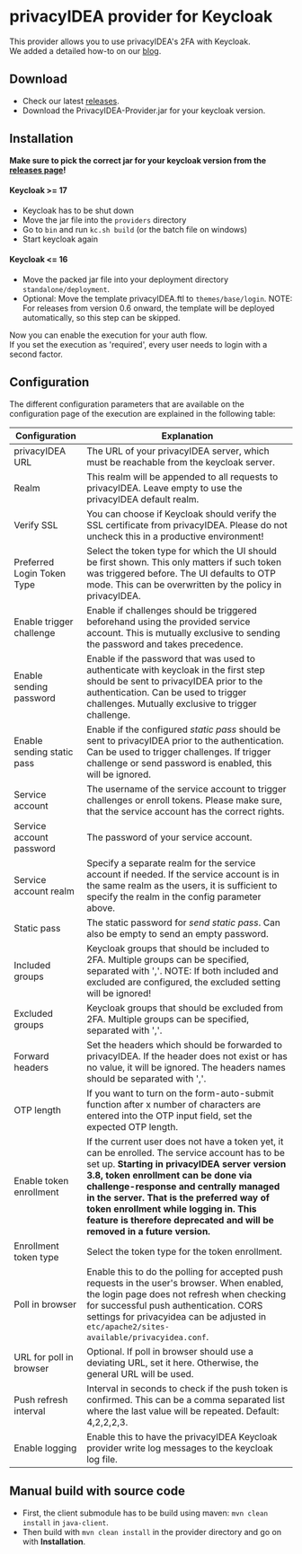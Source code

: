 # privacyIDEA provider for Keycloak

This provider allows you to use privacyIDEA's 2FA with Keycloak.  
We added a detailed how-to on our [blog](https://community.privacyidea.org/t/how-to-use-keycloak-with-privacyidea/1132).

## Download

* Check our latest [releases](https://github.com/privacyidea/keycloak-provider/releases).
* Download the PrivacyIDEA-Provider.jar for your keycloak version.

## Installation
**Make sure to pick the correct jar for your keycloak version from the [releases page](https://github.com/privacyidea/keycloak-provider/releases)!**

#### Keycloak >= 17
* Keycloak has to be shut down
* Move the jar file into the `providers` directory
* Go to `bin` and run `kc.sh build` (or the batch file on windows)
* Start keycloak again

#### Keycloak <= 16
* Move the packed jar file into your deployment directory `standalone/deployment`.  
* Optional: Move the template privacyIDEA.ftl to `themes/base/login`. 
NOTE: For releases from version 0.6 onward, the template will be deployed automatically, so this step can be skipped.

Now you can enable the execution for your auth flow.  
If you set the execution as 'required', every user needs to login with a second factor.

## Configuration

The different configuration parameters that are available on the configuration page of the execution are explained in the following table:

| Configuration              | Explanation                                                                                                                                                                                                                                                                                                                                                                                     |
|----------------------------|-------------------------------------------------------------------------------------------------------------------------------------------------------------------------------------------------------------------------------------------------------------------------------------------------------------------------------------------------------------------------------------------------|
| privacyIDEA URL            | The URL of your privacyIDEA server, which must be reachable from the keycloak server.                                                                                                                                                                                                                                                                                                           |
| Realm                      | This realm will be appended to all requests to privacyIDEA. Leave empty to use the privacyIDEA default realm.                                                                                                                                                                                                                                                                                   |
| Verify SSL                 | You can choose if Keycloak should verify the SSL certificate from privacyIDEA. Please do not uncheck this in a productive environment!                                                                                                                                                                                                                                                          |
| Preferred Login Token Type | Select the token type for which the UI should be first shown. This only matters if such token was triggered before. The UI defaults to OTP mode. This can be overwritten by the policy in privacyIDEA.                                                                                                                                                                                          |
| Enable trigger challenge   | Enable if challenges should be triggered beforehand using the provided service account. This is mutually exclusive to sending the password and takes precedence.                                                                                                                                                                                                                                |
| Enable sending password    | Enable if the password that was used to authenticate with keycloak in the first step should be sent to privacyIDEA prior to the authentication. Can be used to trigger challenges. Mutually exclusive to trigger challenge.                                                                                                                                                                     |
| Enable sending static pass | Enable if the configured *static pass* should be sent to privacyIDEA prior to the authentication. Can be used to trigger challenges. If trigger challenge or send password is enabled, this will be ignored.                                                                                                                                                                                    |
| Service account            | The username of the service account to trigger challenges or enroll tokens. Please make sure, that the service account has the correct rights.                                                                                                                                                                                                                                                  |
| Service account password   | The password of your service account.                                                                                                                                                                                                                                                                                                                                                           |
| Service account realm      | Specify a separate realm for the service account if needed. If the service account is in the same realm as the users, it is sufficient to specify the realm in the config parameter above.                                                                                                                                                                                                      |
| Static pass                | The static password for *send static pass*. Can also be empty to send an empty password.                                                                                                                                                                                                                                                                                                        |
| Included groups            | Keycloak groups that should be included to 2FA. Multiple groups can be specified, separated with ','. NOTE: If both included and excluded are configured, the excluded setting will be ignored!                                                                                                                                                                                                 |
| Excluded groups            | Keycloak groups that should be excluded from 2FA. Multiple groups can be specified, separated with ','.                                                                                                                                                                                                                                                                                         |
| Forward headers            | Set the headers which should be forwarded to privacyIDEA. If the header does not exist or has no value, it will be ignored. The headers names should be separated with ','.                                                                                                                                                                                                                     |
| OTP length                 | If you want to turn on the form-auto-submit function after x number of characters are entered into the OTP input field, set the expected OTP length.                                                                                                                                                                                                                                            |
| Enable token enrollment    | If the current user does not have a token yet, it can be enrolled. The service account has to be set up. **Starting in privacyIDEA server version 3.8, token enrollment can be done via challenge-response and centrally managed in the server. That is the preferred way of token enrollment while logging in. This feature is therefore deprecated and will be removed in a future version.** |
| Enrollment token type      | Select the token type for the token enrollment.                                                                                                                                                                                                                                                                                                                                                 |
| Poll in browser            | Enable this to do the polling for accepted push requests in the user's browser. When enabled, the login page does not refresh when checking for successful push authentication. CORS settings for privacyidea can be adjusted in `etc/apache2/sites-available/privacyidea.conf`.                                                                                                                |
| URL for poll in browser    | Optional. If poll in browser should use a deviating URL, set it here. Otherwise, the general URL will be used.                                                                                                                                                                                                                                                                                  |
| Push refresh interval      | Interval in seconds to check if the push token is confirmed. This can be a comma separated list where the last value will be repeated. Default: 4,2,2,2,3.                                                                                                                                                                                                                                      |
| Enable logging             | Enable this to have the privacyIDEA Keycloak provider write log messages to the keycloak log file.                                                                                                                                                                                                                                                                                              |

## Manual build with source code
* First, the client submodule has to be build using maven: ``mvn clean install`` in ``java-client``.
* Then build with ``mvn clean install`` in the provider directory and go on with **Installation**.
